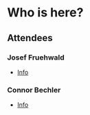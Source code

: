 # Who is here?

## Attendees

### Josef Fruehwald

- [Info](people/josef-fruehwald.md)

### Connor Bechler

- [Info](people/ConnorBechler.md)

